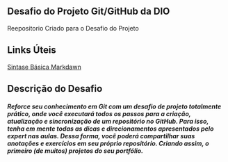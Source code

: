 ## Desafio do Projeto Git/GitHub da DIO
Reepositorio Criado para o Desafio do Projeto

## Links Úteis

[Sintase Básica Markdawn](https://www.markdownguide.org/basic-syntax/)

## Descrição do Desafio

##### Reforce seu conhecimento em Git com um desafio de projeto totalmente prático, onde você executará todos os passos para a criação, atualização e sincronização de um repositório no GitHub. Para isso, tenha em mente todas as dicas e direcionamentos apresentados pelo expert nas aulas. Dessa forma, você poderá compartilhar suas anotações e exercícios em seu próprio repositório. Criando assim, o primeiro (de muitos) projetos do seu portfólio.
